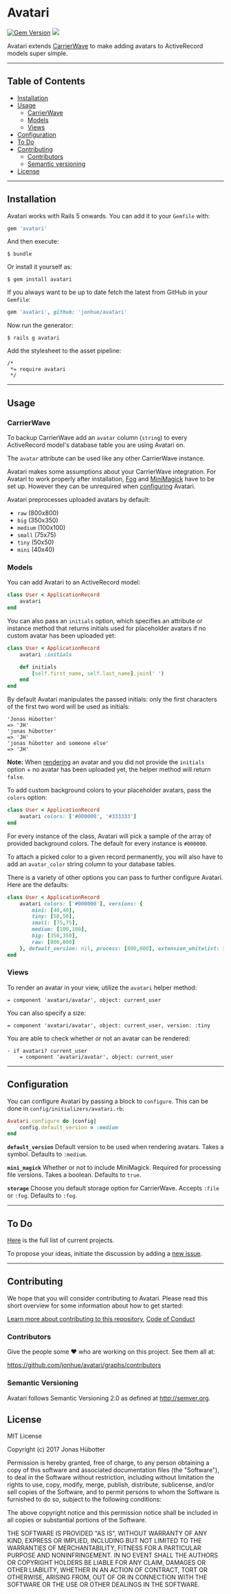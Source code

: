 # Avatari

[![Gem Version](https://badge.fury.io/rb/avatari.svg)](https://badge.fury.io/rb/avatari) <img src="https://travis-ci.org/jonhue/avatari.svg?branch=master" />

Avatari extends [CarrierWave](https://github.com/carrierwaveuploader/carrierwave) to make adding avatars to ActiveRecord models super simple.

---

## Table of Contents

* [Installation](#installation)
* [Usage](#usage)
    * [CarrierWave](#carrierwave)
    * [Models](#models)
    * [Views](#views)
* [Configuration](#configuration)
* [To Do](#to-do)
* [Contributing](#contributing)
    * [Contributors](#contributors)
    * [Semantic versioning](#semantic-versioning)
* [License](#license)

---

## Installation

Avatari works with Rails 5 onwards. You can add it to your `Gemfile` with:

```ruby
gem 'avatari'
```

And then execute:

    $ bundle

Or install it yourself as:

    $ gem install avatari

If you always want to be up to date fetch the latest from GitHub in your `Gemfile`:

```ruby
gem 'avatari', github: 'jonhue/avatari'
```

Now run the generator:

    $ rails g avatari

Add the stylesheet to the asset pipeline:

```
/*
 *= require avatari
 */
```

---

## Usage

### CarrierWave

To backup CarrierWave add an `avatar` column (`string`) to every ActiveRecord model's database table you are using Avatari on.

The `avatar` attribute can be used like any other CarrierWave instance.

Avatari makes some assumptions about your CarrierWave integration. For Avatari to work properly after installation, [Fog](https://github.com/carrierwaveuploader/carrierwave#fog) and [MiniMagick](https://github.com/minimagick/minimagick) have to be set up. However they can be unrequired when [configuring](#configuration) Avatari.

Avatari preprocesses uploaded avatars by default:

* `raw` (800x800)
* `big` (350x350)
* `medium` (100x100)
* `small` (75x75)
* `tiny` (50x50)
* `mini` (40x40)

### Models

You can add Avatari to an ActiveRecord model:

```ruby
class User < ApplicationRecord
    avatari
end
```

You can also pass an `initials` option, which specifies an attribute or instance method that returns initials used for placeholder avatars if no custom avatar has been uploaded yet:

```ruby
class User < ApplicationRecord
    avatari :initials

    def initials
        [self.first_name, self.last_name].join(' ')
    end
end
```

By default Avatari manipulates the passed initials: only the first characters of the first two word will be used as initials:

```
'Jonas Hübotter'
=> 'JH'
'jonas hübotter'
=> 'JH'
'jonas hübotter and someone else'
=> 'JH'
```

**Note:** When [rendering](#views) an avatar and you did not provide the `initials` option + no avatar has been uploaded yet, the helper method will return `false`.

To add custom background colors to your placeholder avatars, pass the `colors` option:

```ruby
class User < ApplicationRecord
    avatari colors: ['#000000', '#333333']
end
```

For every instance of the class, Avatari will pick a sample of the array of provided background colors. The default for every instance is `#000000`.

To attach a picked color to a given record permanently, you will also have to add an `avatar_color` string column to your database tables.

There is a variety of other options you can pass to further configure Avatari. Here are the defaults:

```ruby
class User < ApplicationRecord
    avatari colors: ['#000000'], versions: {
        mini: [40,40],
        tiny: [50,50],
        small: [75,75],
        medium: [100,100],
        big: [350,350],
        raw: [800,800]
    }, default_version: nil, process: [800,800], extension_whitelist: ['jpg','jpeg','png']
end
```

### Views

To render an avatar in your view, utilize the `avatari` helper method:

```haml
= component 'avatari/avatar', object: current_user
```

You can also specify a size:

```haml
= component 'avatari/avatar', object: current_user, version: :tiny
```

You are able to check whether or not an avatar can be rendered:

```haml
- if avatari? current_user
    = component 'avatari/avatar', object: current_user
```

---

## Configuration

You can configure Avatari by passing a block to `configure`. This can be done in `config/initializers/avatari.rb`:

```ruby
Avatari.configure do |config|
    config.default_version = :medium
end
```

**`default_version`** Default version to be used when rendering avatars. Takes a symbol. Defaults to `:medium`.

**`mini_magick`** Whether or not to include MiniMagick. Required for processing file versions. Takes a boolean. Defaults to `true`.

**`storage`** Choose you default storage option for CarrierWave. Accepts `:file` or `:fog`. Defaults to `:fog`.

---

## To Do

[Here](https://github.com/jonhue/avatari/projects/1) is the full list of current projects.

To propose your ideas, initiate the discussion by adding a [new issue](https://github.com/jonhue/avatari/issues/new).

---

## Contributing

We hope that you will consider contributing to Avatari. Please read this short overview for some information about how to get started:

[Learn more about contributing to this repository](CONTRIBUTING.md), [Code of Conduct](CODE_OF_CONDUCT.md)

### Contributors

Give the people some :heart: who are working on this project. See them all at:

https://github.com/jonhue/avatari/graphs/contributors

### Semantic Versioning

Avatari follows Semantic Versioning 2.0 as defined at http://semver.org.

## License

MIT License

Copyright (c) 2017 Jonas Hübotter

Permission is hereby granted, free of charge, to any person obtaining a copy
of this software and associated documentation files (the "Software"), to deal
in the Software without restriction, including without limitation the rights
to use, copy, modify, merge, publish, distribute, sublicense, and/or sell
copies of the Software, and to permit persons to whom the Software is
furnished to do so, subject to the following conditions:

The above copyright notice and this permission notice shall be included in all
copies or substantial portions of the Software.

THE SOFTWARE IS PROVIDED "AS IS", WITHOUT WARRANTY OF ANY KIND, EXPRESS OR
IMPLIED, INCLUDING BUT NOT LIMITED TO THE WARRANTIES OF MERCHANTABILITY,
FITNESS FOR A PARTICULAR PURPOSE AND NONINFRINGEMENT. IN NO EVENT SHALL THE
AUTHORS OR COPYRIGHT HOLDERS BE LIABLE FOR ANY CLAIM, DAMAGES OR OTHER
LIABILITY, WHETHER IN AN ACTION OF CONTRACT, TORT OR OTHERWISE, ARISING FROM,
OUT OF OR IN CONNECTION WITH THE SOFTWARE OR THE USE OR OTHER DEALINGS IN THE
SOFTWARE.
